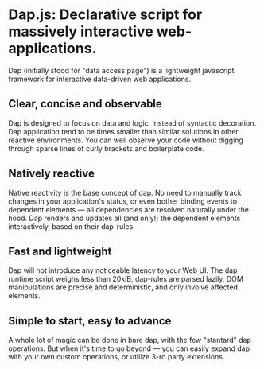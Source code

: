 # Dap.js: Declarative script for massively interactive web-applications.

Dap (initially stood for "data access page") is a lightweight javascript framework for interactive data-driven web applications.

## Clear, concise and observable
Dap is designed to focus on data and logic, instead of syntactic decoration. Dap application tend to be times smaller than similar solutions in other reactive environments. You can well observe your code without digging through sparse lines of curly brackets and boilerplate code.

## Natively reactive
Native reactivity is the base concept of dap. No need to manually track changes in your application's status, or even bother binding events to dependent elements — all dependencies are resolved naturally under the hood. Dap renders and updates all (and only!) the dependent elements interactively, based on their dap-rules.

## Fast and lightweight
Dap will not introduce any noticeable latency to your Web UI. The dap runtime script weighs less than 20kiB, dap-rules are parsed lazily, DOM manipulations are precise and deterministic, and only involve affected elements.

## Simple to start, easy to advance
A whole lot of magic can be done in bare dap, with the few "stantard" dap operations. But when it's time to go beyond — you can easily expand dap with your own custom operations, or utilize 3-rd party extensions.
